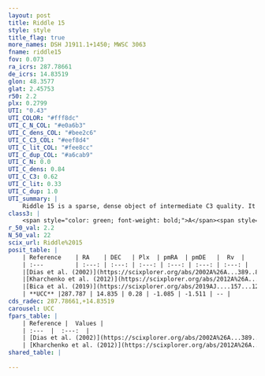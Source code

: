 ```yaml
---
layout: post
title: Riddle 15
style: style
title_flag: true
more_names: DSH J1911.1+1450; MWSC 3063
fname: riddle15
fov: 0.073
ra_icrs: 287.78661
de_icrs: 14.83519
glon: 48.3577
glat: 2.45753
r50: 2.2
plx: 0.2799
UTI: "0.43"
UTI_COLOR: "#fff8dc"
UTI_C_N_COL: "#e0a6b3"
UTI_C_dens_COL: "#bee2c6"
UTI_C_C3_COL: "#eef8d4"
UTI_C_lit_COL: "#fee8cc"
UTI_C_dup_COL: "#a6cab9"
UTI_C_N: 0.0
UTI_C_dens: 0.84
UTI_C_C3: 0.62
UTI_C_lit: 0.33
UTI_C_dup: 1.0
UTI_summary: |
    Riddle 15 is a sparse, dense object of intermediate C3 quality. It is poorly studied in the literature, with no articles listed in the last 6 years.<br><br><span style="color: #99180f; font-weight: bold;">Warning: </span>contains less than 25 stars with <i>P>0.5</i> estimated.
class3: |
    <span style="color: green; font-weight: bold;">A</span><span style="color: red; font-weight: bold;">C</span>
r_50_val: 2.2
N_50_val: 22
scix_url: Riddle%2015
posit_table: |
    | Reference    | RA    | DEC   | Plx  | pmRA  | pmDE   |  Rv  |
    | :---         | :---: | :---: | :---: | :---: | :---: | :---: |
    |[Dias et al. (2002)](https://scixplorer.org/abs/2002A%26A...389..871D) | 287.788 | 14.834 | -- | -3.67 | -7.0 | -- |
    |[Kharchenko et al. (2012)](https://scixplorer.org/abs/2012A%26A...543A.156K) | 287.787 | 14.833 | -- | -3.67 | -7.0 | -- |
    |[Bica et al. (2019)](https://scixplorer.org/abs/2019AJ....157...12B) | 287.785 | 14.84 | -- | -- | -- | -- |
    | **UCC** |287.787 | 14.835 | 0.28 | -1.085 | -1.511 | -- | 
cds_radec: 287.78661,+14.83519
carousel: UCC
fpars_table: |
    | Reference |  Values |
    | :---  |  :---:  |
    | [Dias et al. (2002)](https://scixplorer.org/abs/2002A%26A...389..871D) | `E(B-V)=1.42, Dist=6288.0, Age=9.1` |
    | [Kharchenko et al. (2012)](https://scixplorer.org/abs/2012A%26A...543A.156K) | `e_bv=1.666, distance=4496, log_age=9.0` |
shared_table: |
    
---
```

